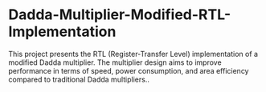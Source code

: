# Dadda-Multiplier-Modified-RTL-Implementation
This project presents the RTL (Register-Transfer Level) implementation of a modified Dadda multiplier. The multiplier design aims to improve performance in terms of speed, power consumption, and area efficiency compared to traditional Dadda multipliers..
